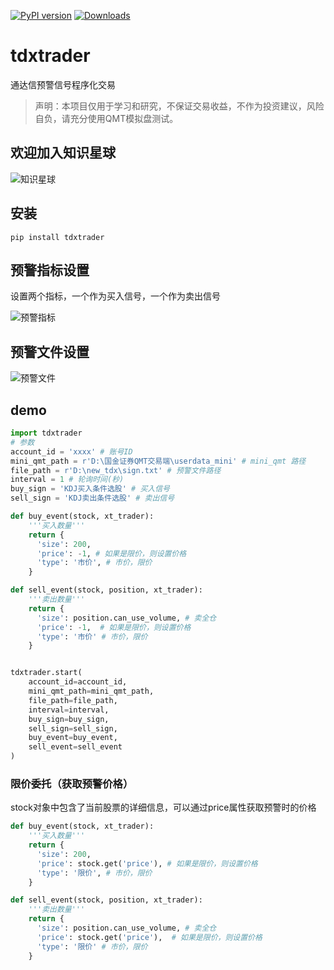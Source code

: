 [![PyPI version](https://badge.fury.io/py/tdxtrader.svg)](https://badge.fury.io/py/tdxtrader)
[![Downloads](https://static.pepy.tech/badge/tdxtrader/month)](https://pepy.tech/project/tdxtrader)

# tdxtrader

通达信预警信号程序化交易

> 声明：本项目仅用于学习和研究，不保证交易收益，不作为投资建议，风险自负，请充分使用QMT模拟盘测试。

## 欢迎加入知识星球

![知识星球](./qrcode.png)

## 安装

```shell
pip install tdxtrader
```

## 预警指标设置

设置两个指标，一个作为买入信号，一个作为卖出信号

![预警指标](./cut2.png)

## 预警文件设置

![预警文件](./cut1.png)

## demo

```python
import tdxtrader
# 参数
account_id = 'xxxx' # 账号ID
mini_qmt_path = r'D:\国金证券QMT交易端\userdata_mini' # mini_qmt 路径
file_path = r'D:\new_tdx\sign.txt' # 预警文件路径
interval = 1 # 轮询时间(秒)
buy_sign = 'KDJ买入条件选股' # 买入信号
sell_sign = 'KDJ卖出条件选股' # 卖出信号

def buy_event(stock, xt_trader):
    '''买入数量'''
    return { 
      'size': 200, 
      'price': -1, # 如果是限价，则设置价格
      'type': '市价', # 市价，限价
    }

def sell_event(stock, position, xt_trader):
    '''卖出数量'''
    return { 
      'size': position.can_use_volume, # 卖全仓
      'price': -1,  # 如果是限价，则设置价格
      'type': '市价' # 市价，限价
    }


tdxtrader.start(
    account_id=account_id,
    mini_qmt_path=mini_qmt_path,
    file_path=file_path,
    interval=interval,
    buy_sign=buy_sign,
    sell_sign=sell_sign,
    buy_event=buy_event,
    sell_event=sell_event
)
```

### 限价委托（获取预警价格）

stock对象中包含了当前股票的详细信息，可以通过price属性获取预警时的价格

```python
def buy_event(stock, xt_trader):
    '''买入数量'''
    return { 
      'size': 200, 
      'price': stock.get('price'), # 如果是限价，则设置价格
      'type': '限价', # 市价，限价
    }

def sell_event(stock, position, xt_trader):
    '''卖出数量'''
    return { 
      'size': position.can_use_volume, # 卖全仓
      'price': stock.get('price'),  # 如果是限价，则设置价格
      'type': '限价' # 市价，限价
    }
```

